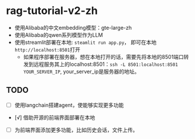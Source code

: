 # rag-tutorial-v2-zh

- 使用Alibaba的中文embedding模型：gte-large-zh
- 使用Alibaba的qwen系列模型作为LLM
- 使用streamlit部署在本地: `steamlit run app.py`， 即可在本地`http://localhost:8501`打开
    - 如果程序部署在服务器，想在本地打开的话，需要先将本地的8501端口转发到远程服务其上的localhost:8501：`ssh -L 8501:localhost:8501 YOUR_SERVER_IP`, your_server_ip是服务器的地址。

## TODO
- [ ] 使用langchain搭建agent，使能够实现更多功能
- [√] 借助开源的前端界面部署在本地
- [ ] 为前端界面添加更多功能，比如历史会话，文件上传。
